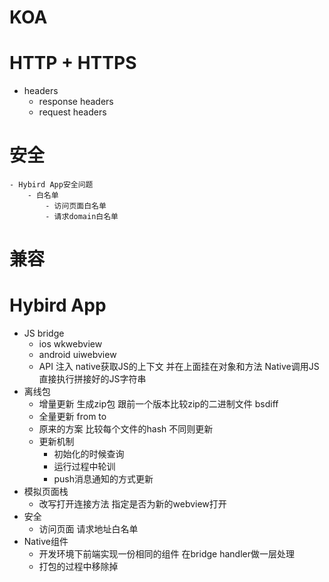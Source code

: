 # KOA
# HTTP + HTTPS
- headers
    - response headers
    - request headers
# 安全
    - Hybird App安全问题
        - 白名单
            - 访问页面白名单
            - 请求domain白名单
# 兼容

# Hybird App
- JS bridge
    - ios wkwebview
    - android uiwebview
    - API 注入 native获取JS的上下文 并在上面挂在对象和方法 Native调用JS 直接执行拼接好的JS字符串
- 离线包
    - 增量更新 生成zip包  跟前一个版本比较zip的二进制文件  bsdiff
    - 全量更新
     from to
    - 原来的方案  比较每个文件的hash 不同则更新
    - 更新机制
        - 初始化的时候查询
        - 运行过程中轮训
        - push消息通知的方式更新
- 模拟页面栈
    - 改写打开连接方法 指定是否为新的webview打开
- 安全
    - 访问页面 请求地址白名单
- Native组件
    - 开发环境下前端实现一份相同的组件 在bridge handler做一层处理
    - 打包的过程中移除掉

